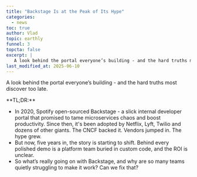 ```yaml
---
title: "Backstage Is at the Peak of Its Hype"
categories:
  - news
toc: true
author: Vlad
topic: earthly
funnel: 3
topcta: false
excerpt: |
   A look behind the portal everyone’s building - and the hard truths most discover too late.
last_modified_at: 2025-06-10
---
```

A look behind the portal everyone’s building - and the hard truths most discover too late.

<!-- vale HouseStyle.Spacing = NO -->
<div class="notice--info">
**TL;DR:**

* In 2020, Spotify open-sourced Backstage - a slick internal developer portal that promised to tame microservices chaos and boost productivity. Since then, it's been adopted by Netflix, Lyft, Twilio and dozens of other giants. The CNCF backed it. Vendors jumped in. The hype grew.
* But now, five years in, the story is starting to shift. Behind every polished demo is a platform team buried in custom code, and the ROI is unclear.
* So what’s really going on with Backstage, and why are so many teams quietly struggling to make it work? Can we fix that?

</div>
